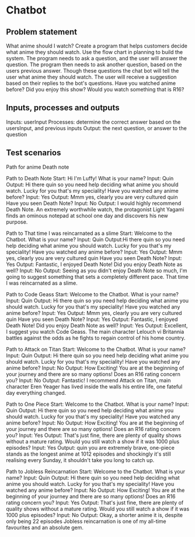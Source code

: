 # Chatbot

## Problem statement
What anime should I watch?
Create a program that helps customers decide what anime they should watch. Use the flow chart in planning to build the system.
The program needs to ask a question, and the user will answer the question. The program then needs to ask another question,
based on the users previous answer.  Though these questions the chat bot will tell the user what anime they should watch. 
The user will receive a suggestion based on their replies to the bot's questions.
Have you watched anime before? Did you enjoy this show? Would you watch something that is R16?

## Inputs, processes and outputs
Inputs: userInput
Processes: determine the correct answer based on the usersInput, and previous inputs
Output: the next question, or answer to the question

## Test scenarios
Path for anime Death note

Path to Death Note
Start: Hi I'm Luffy! What is your name?
Input: Quin
Output: Hi there quin so you need help deciding what anime you should watch. Lucky for you that's my speciality! Have you watched any anime before?
Input: Yes
Output: Mmm yes, clearly you are very cultured quin Have you seen Death Note?
Input: No 
Output: I would highly recommend Death Note. An extremely worthwhile watch, the protagonist Light Yagami finds an ominous notepad at school one day and discovers his new purpose.

Path to That time I was reincarnated as a slime
Start: Welcome to the Chatbot. What is your name?
Input: Quin 
Output:Hi there quin so you need help deciding what anime you should watch. Lucky for you that's my speciality! Have you watched any anime before?
Input: Yes
Output: Mmm yes, clearly you are very cultured quin Have you seen Death Note?
Input: Yes
Output: Fantastic, I enjoyed Death Note! Did you enjoy Death Note as well?
Input: No 
Output: Seeing as you didn't enjoy Death Note so much, I'm going to suggest something that sets a completely different pace. That time I was reincarnated as a slime.

Path to Code Geass
Start: Welcome to the Chatbot. What is your name?
Input: Quin 
Output: Hi there quin so you need help deciding what anime you should watch. Lucky for you that's my speciality! Have you watched any anime before?
Input: Yes
Output: Mmm yes, clearly you are very cultured quin Have you seen Death Note?
Input: Yes
Output: Fantastic, I enjoyed Death Note! Did you enjoy Death Note as well?
Input: Yes 
Output: Excellent, I suggest you watch Code Geass. The main character Lelouch vi Britannia battles against the odds as he fights to regain control of his home country.

Path to Attack on Titan 
Start: Welcome to the Chatbot. What is your name?
Input: Quin 
Output: Hi there quin so you need help deciding what anime you should watch. Lucky for you that's my speciality! Have you watched any anime before?
Input: No 
Output: How Exciting! You are at the beginning of your journey and there are so many options! Does an R16 rating concern you?
Input: No 
Output: Fantastic! I recommend Attack on Titan, main character Eren Yeager has lived inside the walls his entire life, one fateful day everything changed.


Path to One Piece 
Start: Welcome to the Chatbot. What is your name?
Input: Quin 
Output: Hi there quin so you need help deciding what anime you should watch. Lucky for you that's my speciality! Have you watched any anime before?
Input: No 
Output: How Exciting! You are at the beginning of your journey and there are so many options! Does an R16 rating concern you?
Input: Yes 
Output: That's just fine, there are plenty of quality shows without a mature rating. Would you still watch a show if it was 1000 plus episodes?
Input: Yes
Output: quin you are extremely brave, one-piece stands as the longest anime at 1012 episodes and shockingly it's still realising every Sunday, it shouldn't take you long to catch up.

Path to Jobless Reincarnation 
Start: Welcome to the Chatbot. What is your name?
Input: Quin 
Output: Hi there quin so you need help deciding what anime you should watch. Lucky for you that's my speciality! Have you watched any anime before?
Input: No 
Output: How Exciting! You are at the beginning of your journey and there are so many options! Does an R16 rating concern you?
Input: Yes 
Output: That's just fine, there are plenty of quality shows without a mature rating. Would you still watch a show if it was 1000 plus episodes?
Input: No
Output: Okay, a shorter anime it is, despite only being 22 episodes Jobless reincarnation is one of my all-time favourites and an absolute gem.